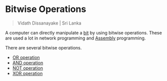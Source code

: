 # Bitwise Operations

> Vidath Dissanayake | Sri Lanka

A computer can directly manipulate a [bit](../../../network/reference%20models/OSI%20Model/PDU/bit.md) by using bitwise operations. These are used a lot in network programming and [Assembly](../../../programming/Assembly/Assembly.md) programming.

There are several bitwise operations.
- [OR operation](OR%20operation.md)
- [AND operation](AND%20operation.md)
- [NOT operation](NOT%20operation.md)
- [XOR operation](XOR%20operation.md)